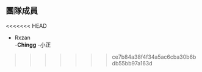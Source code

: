## 團隊成員

<<<<<<< HEAD

- Rxzan  
 -**Chingg**
 -小正
>>>>>>> ce7b84a38f4f34a5ac6cba30b6bdb55bb97a163d
